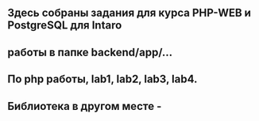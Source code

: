 ## Здесь собраны задания для курса PHP-WEB и PostgreSQL для Intaro

## работы в папке backend/app/...

## По php работы, lab1, lab2, lab3, lab4.

## Библиотека в другом месте - 

